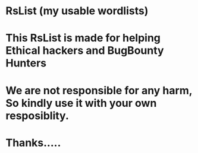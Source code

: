 # RsList (my usable wordlists)

# This RsList is made for helping Ethical hackers and BugBounty Hunters 
# We are not responsible for any harm, So kindly use it with your own resposiblity.


# Thanks.....

